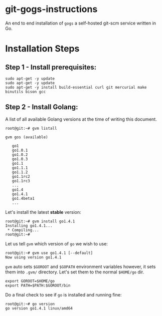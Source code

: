 git-gogs-instructions
======================
An end to end installation of `gogs` a self-hosted git-scm service written in Go.

# Installation Steps

Step 1 - Install prerequisites:  
--------------------
    sudo apt-get -y update
    sudo apt-get -y update
    sudo apt-get -y install build-essential curl git mercurial make binutils bison gcc

Step 2 - Install Golang:
--------------------
A list of all available Golang versions at the time of writing this document.

    root@git:~# gvm listall
    
    gvm gos (available)
    
       go1
       go1.0.1
       go1.0.2
       go1.0.3
       go1.1
       go1.1.1
       go1.1.2
       go1.1rc2
       go1.1rc3
       ...
       go1.4
       go1.4.1
       go1.4beta1
       ...

Let's install the latest **stable** version:

    root@git:~# gvm install go1.4.1
    Installing go1.4.1...
     * Compiling...
    root@git:~# 

Let us tell `gvm` which version of `go` we wish to use:

    root@git:~# gvm use go1.4.1 [--default]
    Now using version go1.4.1

`gvm` auto sets `$GOROOT` and `$GOPATH` environment variables however, it sets them into `.gvm/` directory. Let's set them to the normal `$HOME/go` dir.

    export GOROOT=$HOME/go
    export PATH=$PATH:$GOROOT/bin

Do a final check to see if `go` is installed and running fine:

    root@git:~# go version
    go version go1.4.1 linux/amd64

